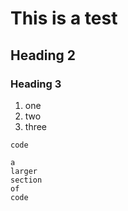 # This is a test
## Heading 2
### Heading 3

1. one
2. two
3. three

`code`

```
a
larger
section
of
code
```
